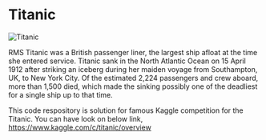 # Titanic

![Titanic](https://user-images.githubusercontent.com/12744000/170182785-5598f218-1bbb-402a-9cea-7117776006bb.jpg)

RMS Titanic was a British passenger liner, the largest ship afloat at the time she entered service. Titanic sank in the North Atlantic Ocean on 15 April 1912 after striking an iceberg during her maiden voyage from Southampton, UK, to New York City. Of the estimated 2,224 passengers and crew aboard, more than 1,500 died, which made the sinking possibly one of the deadliest for a single ship up to that time.

This code respository is solution for famous Kaggle competition for the Titanic. You can have look on below link,
https://www.kaggle.com/c/titanic/overview
